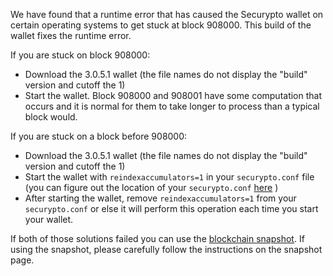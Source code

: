 We have found that a runtime error that has caused the Securypto wallet on certain operating systems to get stuck at block 908000. This build of the wallet fixes the runtime error.

If you are stuck on block 908000:
- Download the 3.0.5.1 wallet (the file names do not display the "build" version and cutoff the 1)
- Start the wallet. Block 908000 and 908001 have some computation that occurs and it is normal for them to take longer to process than a typical block would.

If you are stuck on a block before 908000:
- Download the 3.0.5.1 wallet (the file names do not display the "build" version and cutoff the 1)
- Start the wallet with `reindexaccumulators=1` in your `securypto.conf` file (you can figure out the location of your `securypto.conf` [here](https://securypto.freshdesk.com/support/solutions/articles/30000004664-where-are-my-wallet-dat-blockchain-and-configuration-conf-files-located-) )
- After starting the wallet, remove `reindexaccumulators=1` from your `securypto.conf` or else it will perform this operation each time you start your wallet.

If both of those solutions failed you can use the [blockchain snapshot](http://178.254.23.111/~pub/Securypto/Daily-Snapshots-Html/Securypto-Daily-Snapshots.html). If using the snapshot, please carefully follow the instructions on the snapshot page.